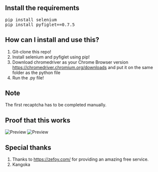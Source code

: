 ## Install the requirements
<pre>pip install selenium
pip install pyfiglet==0.7.5</pre>

## How can I install and use this?
1. Git-clone this repo!
2. Install selenium and pyfiglet using pip!
3. Download chromedriver as your Chrome Browser version https://chromedriver.chromium.org/downloads and put it on the same folder as the python file
4. Run the .py file!

## Note
The first recaptcha has to be completed manually.

## Proof that this works
![Preview](https://i.imgur.com/UWYUc8L.jpeg)
![Preview](https://i.imgur.com/sn3RRmU.png)

## Special thanks
1. Thanks to https://zefoy.com/ for providing an amazing free service.
2. Kangoka
